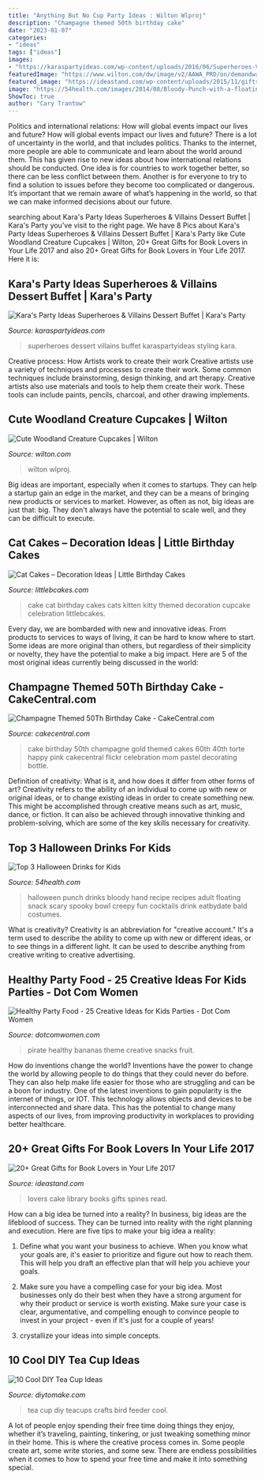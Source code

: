 ```yaml
---
title: "Anything But No Cup Party Ideas : Wilton Wlproj"
description: "Champagne themed 50th birthday cake"
date: "2023-01-07"
categories:
- "ideas"
tags: ["ideas"]
images:
- "https://karaspartyideas.com/wp-content/uploads/2016/06/Superheroes-Villains-Dessert-Buffet-via-Karas-Party-Ideas-KarasPartyIdeas.com14.jpg"
featuredImage: "https://www.wilton.com/dw/image/v2/AAWA_PRD/on/demandware.static/-/Sites-wilton-project-master/default/dwc2b63fd4/images/project/WLPROJ-9465/Woodland_Cupcakes_Porcupine_.jpg?sw=1440&amp;sh=750&amp;sm=fit"
featured_image: "https://ideastand.com/wp-content/uploads/2015/11/gifts-for-book-lovers/6-gifts-for-book-lovers.jpg"
image: "https://54health.com/images/2014/08/Bloody-Punch-with-a-floating-hand.jpg"
ShowToc: true
author: "Cary Trantow"
---
```



Politics and international relations: How will global events impact our lives and future?
How will global events impact our lives and future? There is a lot of uncertainty in the world, and that includes politics. Thanks to the internet, more people are able to communicate and learn about the world around them. This has given rise to new ideas about how international relations should be conducted. 
One idea is for countries to work together better, so there can be less conflict between them. Another is for everyone to try to find a solution to issues before they become too complicated or dangerous. It’s important that we remain aware of what’s happening in the world, so that we can make informed decisions about our future.

	

		
searching about Kara&#039;s Party Ideas Superheroes &amp; Villains Dessert Buffet | Kara&#039;s Party you've visit to the right page. We have 8 Pics about Kara&#039;s Party Ideas Superheroes &amp; Villains Dessert Buffet | Kara&#039;s Party like Cute Woodland Creature Cupcakes | Wilton, 20+ Great Gifts for Book Lovers in Your Life 2017 and also 20+ Great Gifts for Book Lovers in Your Life 2017. Here it is:
		
    
## Kara&#039;s Party Ideas Superheroes &amp; Villains Dessert Buffet | Kara&#039;s Party

<img loading=lazy src="https://karaspartyideas.com/wp-content/uploads/2016/06/Superheroes-Villains-Dessert-Buffet-via-Karas-Party-Ideas-KarasPartyIdeas.com14.jpg" onerror="this.onerror=null;this.src='https://tse1.mm.bing.net/th?id=OIP.0XM0tR07AnEk4yjkushUHgHaLH&amp;pid=15.1';" alt="Kara&#039;s Party Ideas Superheroes &amp; Villains Dessert Buffet | Kara&#039;s Party">

_Source: karaspartyideas.com_

>superheroes dessert villains buffet karaspartyideas styling kara. 

	

Creative process: How Artists work to create their work
Creative artists use a variety of techniques and processes to create their work. Some common techniques include brainstorming, design thinking, and art therapy. Creative artists also use materials and tools to help them create their work. These tools can include paints, pencils, charcoal, and other drawing implements.

    
## Cute Woodland Creature Cupcakes | Wilton

<img loading=lazy src="https://www.wilton.com/dw/image/v2/AAWA_PRD/on/demandware.static/-/Sites-wilton-project-master/default/dwc2b63fd4/images/project/WLPROJ-9465/Woodland_Cupcakes_Porcupine_.jpg?sw=1440&amp;sh=750&amp;sm=fit" onerror="this.onerror=null;this.src='https://tse3.mm.bing.net/th?id=OIP.lNOg8T14zo3B6ml1e3NnYAHaHa&amp;pid=15.1';" alt="Cute Woodland Creature Cupcakes | Wilton">

_Source: wilton.com_

>wilton wlproj. 

	

Big ideas are important, especially when it comes to startups. They can help a startup gain an edge in the market, and they can be a means of bringing new products or services to market. However, as often as not, big ideas are just that: big. They don't always have the potential to scale well, and they can be difficult to execute.

    
## Cat Cakes – Decoration Ideas | Little Birthday Cakes

<img loading=lazy src="https://www.littlebcakes.com/wp-content/uploads/2014/01/Cat-Birthday-Cake.png" onerror="this.onerror=null;this.src='https://tse4.mm.bing.net/th?id=OIP.sM53cHVsaajfUOmN8QJ2hgHaGR&amp;pid=15.1';" alt="Cat Cakes – Decoration Ideas | Little Birthday Cakes">

_Source: littlebcakes.com_

>cake cat birthday cakes cats kitten kitty themed decoration cupcake celebration littlebcakes. 

	

Every day, we are bombarded with new and innovative ideas. From products to services to ways of living, it can be hard to know where to start. Some ideas are more original than others, but regardless of their simplicity or novelty, they have the potential to make a big impact. Here are 5 of the most original ideas currently being discussed in the world: 

    
## Champagne Themed 50Th Birthday Cake - CakeCentral.com

<img loading=lazy src="https://cdn001.cakecentral.com/gallery/2015/03/900_771686OIfH_champagne-themed-50th-birthday-cake.jpg" onerror="this.onerror=null;this.src='https://tse4.mm.bing.net/th?id=OIP.NBbVB-mccXf9LPYfJSQ2ngHaJ4&amp;pid=15.1';" alt="Champagne Themed 50Th Birthday Cake - CakeCentral.com">

_Source: cakecentral.com_

>cake birthday 50th champagne gold themed cakes 60th 40th torte happy pink cakecentral flickr celebration mom pastel decorating bottle. 

	

Definition of creativity: What is it, and how does it differ from other forms of art?
Creativity refers to the ability of an individual to come up with new or original ideas, or to change existing ideas in order to create something new. This might be accomplished through creative means such as art, music, dance, or fiction. It can also be achieved through innovative thinking and problem-solving, which are some of the key skills necessary for creativity.

    
## Top 3 Halloween Drinks For Kids

<img loading=lazy src="https://54health.com/images/2014/08/Bloody-Punch-with-a-floating-hand.jpg" onerror="this.onerror=null;this.src='https://tse1.mm.bing.net/th?id=OIP.rO2Sh2zbpfLUk1foq7bTxgAAAA&amp;pid=15.1';" alt="Top 3 Halloween Drinks for Kids">

_Source: 54health.com_

>halloween punch drinks bloody hand recipe recipes adult floating snack scary spooky bowl creepy fun cocktails drink eatbydate bald costumes. 

	

What is creativity?
Creativity is an abbreviation for "creative account." It's a term used to describe the ability to come up with new or different ideas, or to see things in a different light. It can be used to describe anything from creative writing to creative advertising.

    
## Healthy Party Food - 25 Creative Ideas For Kids Parties - Dot Com Women

<img loading=lazy src="http://www.dotcomwomen.com/wp-content/uploads/2015/07/pirate-bananas.jpg" onerror="this.onerror=null;this.src='https://tse2.mm.bing.net/th?id=OIP.obsb4nGrjwftRG3C8cdKeQHaKi&amp;pid=15.1';" alt="Healthy Party Food - 25 Creative Ideas for Kids Parties - Dot Com Women">

_Source: dotcomwomen.com_

>pirate healthy bananas theme creative snacks fruit. 

	

How do inventions change the world?
Inventions have the power to change the world by allowing people to do things that they could never do before. They can also help make life easier for those who are struggling and can be a boon for industry. One of the latest inventions to gain popularity is the internet of things, or IOT. This technology allows objects and devices to be interconnected and share data. This has the potential to change many aspects of our lives, from improving productivity in workplaces to providing better healthcare.

    
## 20+ Great Gifts For Book Lovers In Your Life 2017

<img loading=lazy src="https://ideastand.com/wp-content/uploads/2015/11/gifts-for-book-lovers/6-gifts-for-book-lovers.jpg" onerror="this.onerror=null;this.src='https://tse3.mm.bing.net/th?id=OIP.ea7KFJ49Oh6Pq_OuhfN53AHaLG&amp;pid=15.1';" alt="20+ Great Gifts for Book Lovers in Your Life 2017">

_Source: ideastand.com_

>lovers cake library books gifts spines read. 

	

How can a big idea be turned into a reality?
In business, big ideas are the lifeblood of success. They can be turned into reality with the right planning and execution. Here are five tips to make your big idea a reality:
1. Define what you want your business to achieve. When you know what your goals are, it's easier to prioritize and figure out how to reach them. This will help you draft an effective plan that will help you achieve your goals.

2. Make sure you have a compelling case for your big idea. Most businesses only do their best when they have a strong argument for why their product or service is worth existing. Make sure your case is clear, argumentative, and compelling enough to convince people to invest in your project - even if it's just for a couple of years!

3. crystallize your ideas into simple concepts.

    
## 10 Cool DIY Tea Cup Ideas

<img loading=lazy src="https://www.diytomake.com/wp-content/uploads/2015/11/upcycle-vintage-teacups-crafts.jpg" onerror="this.onerror=null;this.src='https://tse3.mm.bing.net/th?id=OIP.0KBcGzUFDkM6N9L0JXMrPgHaLL&amp;pid=15.1';" alt="10 Cool DIY Tea Cup Ideas">

_Source: diytomake.com_

>tea cup diy teacups crafts bird feeder cool. 

	

A lot of people enjoy spending their free time doing things they enjoy, whether it’s traveling, painting, tinkering, or just tweaking something minor in their home. This is where the creative process comes in. Some people create art, some write stories, and some sew. There are endless possibilities when it comes to how to spend your free time and make it into something special.

